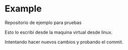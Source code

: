 # Example
Repositorio de ejemplo para pruebas

Esto lo escribí desde la maquina virtual desde linux.

Intentando hacer nuevos cambios y probando el commit.
